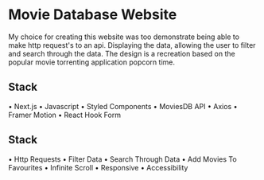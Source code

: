 # Movie Database Website

My choice for creating this website was too demonstrate being able to make http request's to an api. Displaying the data, allowing the user to filter and search through the data. The design is a recreation based on the popular movie torrenting application popcorn time.

## Stack

• Next.js
• Javascript
• Styled Components
• MoviesDB API
• Axios
• Framer Motion
• React Hook Form

## Stack

• Http Requests
• Filter Data
• Search Through Data
• Add Movies To Favourites
• Infinite Scroll
• Responsive
• Accessibility
